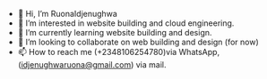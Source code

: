 - 👋 Hi, I’m RuonaIdjenughwa
- 👀 I’m interested in website building and cloud engineering.
- 🌱 I’m currently learning website building and design.
- 💞️ I’m looking to collaborate on web building and design (for now)
- 📫 How to reach me (+2348106254780)via WhatsApp, (idjenughwaruona@gmail.com) via mail.

<!---
RuonaIdjenughwa/RuonaIdjenughwa is a ✨ special ✨ repository because its `README.md` (this file) appears on your GitHub profile.
You can click the Preview link to take a look at your changes.
--->
